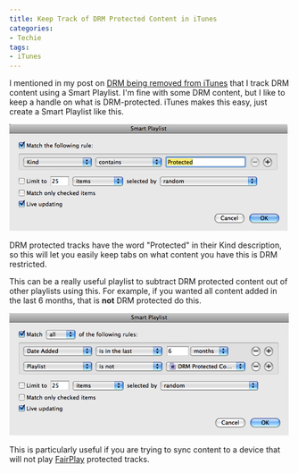 ```yaml
---
title: Keep Track of DRM Protected Content in iTunes
categories:
- Techie
tags:
- iTunes
---
```


I mentioned in my post on [DRM being removed from iTunes](/thingelstad/all-of-itunes-now-drm-free) that I track DRM content using a Smart Playlist. I'm fine with some DRM content, but I like to keep a handle on what is DRM-protected. iTunes makes this easy, just create a Smart Playlist like this.

![iTunes Smart Playlist Protected DRM Content.png](/assets/posts/2009/itunes-smart-playlist-protected-drm-content.png)

DRM protected tracks have the word "Protected" in their Kind description, so this will let you easily keep tabs on what content you have this is DRM restricted.

This can be a really useful playlist to subtract DRM protected content out of other playlists using this. For example, if you wanted all content added in the last 6 months, that is **not** DRM protected do this.

![Smart Playlist Without DRM Content.png](/assets/posts/2009/smart-playlist-without-drm-content.png)

This is particularly useful if you are trying to sync content to a device that will not play [FairPlay](http://en.wikipedia.org/wiki/FairPlay) protected tracks.
